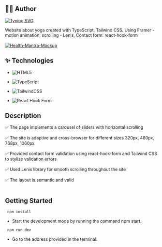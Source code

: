 ## 👩‍💻 Author
<a href='https://github.com/oleksaYevtush' target='_blank'>[![Typing SVG](https://readme-typing-svg.herokuapp.com?font=Fira+Code&pause=1000&color=D131F7&random=false&width=435&lines=Oleksandra+Yevtushenko)](https://git.io/typing-svg)</a>

Website about yoga created with TypeScript, Tailwind CSS. Using Framer - motion animation, scrolling - Lenis, Contact form: react-hook-form<br></br>
<a href="https://health-mantra.vercel.app/" target="_blank"><img src="https://i.ibb.co/1mP0WKh/Health-Mantra-Mockup.png" alt="Health-Mantra-Mockup" border="0"></a>

## ✨ Technologies

- ![HTML5](https://img.shields.io/badge/html5-%23E34F26.svg?style=for-the-badge&logo=html5&logoColor=white)

- ![TypeScript](https://img.shields.io/badge/typescript-%23007ACC.svg?style=for-the-badge&logo=typescript&logoColor=white)

- ![TailwindCSS](https://img.shields.io/badge/tailwindcss-%2338B2AC.svg?style=for-the-badge&logo=tailwind-css&logoColor=white)

- ![React Hook Form](https://img.shields.io/badge/React%20Hook%20Form-%693BDF.svg?style=for-the-badge&logo=reacthookform&logoColor=white)

## Description

✅ The page implements a carousel of sliders with horizontal scrolling<br></br>
✅ The site is adaptive and cross-browser for different sizes 320px, 480px, 768px, 1060px<br></br>
✅ Provided contact form validation using react-hook-form and Tailwind CSS to stylize validation errors<br></br>
✅ Used Lenis library for smooth scrolling throughout the site<br></br>
✅ The layout is semantic and valid<br></br>

## Getting Started

```sh
 npm install
```

* Start the development mode by running the command npm start.

```sh
 npm run dev
```

* Go to the address provided in the terminal.
